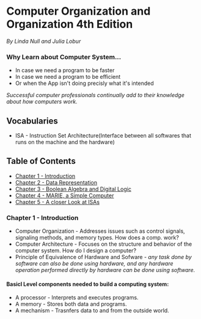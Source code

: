 # Computer Organization and Organization 4th Edition
<i>By Linda Null and Julia Lobur</i>

### Why Learn about Computer System...
  * In case we need a program to be faster
  * In case we need a program to be efficient
  * Or when the App isn't doing precisly what it's intended
  
  <i>Successful computer professionals continually add to their knowledge about how computers work.</i>
  
  
## Vocabularies

* ISA - Instruction Set  Architecture(Interface between all softwares that runs on the machine and the hardware)
  
## Table of Contents 


* [Chapter 1 - Introduction](#ch1)
* [Chapter 2 - Data Representation](#ch2)
* [Chapter 3 - Boolean Algebra and Digital Logic](#ch3)
* [Chapter 4 - MARIE, a Simple Computer](#ch4)
* [Chapter 5 - A closer Look at ISAs](#ch5)
  
  
### Chapter 1 - Introduction

* Computer Organization - Addresses issues such as control signals, signaling methods, and memory types. How does a comp. work?
* Computer Architecture - Focuses on the structure and behavior of the computer system. How do I design a computer?
* Principle of Equivalence of Hardware and Sofware - <i>any task done by software can also be done using hardware, and any hardware operation performed directly by hardware can be done using software.</i>

#### Basicl Level components needed to build a computing system:

  * A processor - Interprets and executes programs.
  * A memory - Stores both data and programs.
  * A mechanism - Trasnfers data to and from the outside world.
